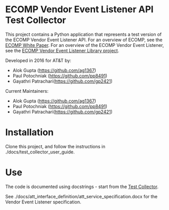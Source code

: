 # ECOMP Vendor Event Listener API Test Collector

This project contains a Python application that represents a test version of 
the ECOMP Vendor Event Listener API. For an overview of ECOMP, see the 
[ECOMP White Paper](http://att.com/ECOMP). For an overview of the 
ECOMP Vendor Event Listener, see the 
[ECOMP Vendor Event Listener Library project](http://github.com/blsaws/evel-library).

Developed in 2016 for AT&T by:
 * Alok Gupta (https://github.com/ag1367)
 * Paul Potochniak (https://github.com/pp8491)
 * Gayathri Patrachari(https://github.com/gp2421)

Current Maintainers: 
 * Alok Gupta (https://github.com/ag1367)
 * Paul Potochniak (https://github.com/pp8491)
 * Gayathri Patrachari(https://github.com/gp2421)

# Installation

Clone this project, and follow the instructions in ./docs/test_collector_user_guide.

# Use

The code is documented using docstrings - start from the
[Test Collector](./code/collector/collector.py).

See ./docs/att_interface_definition/att_service_specification.docx for the 
Vendor Event Listener specification.